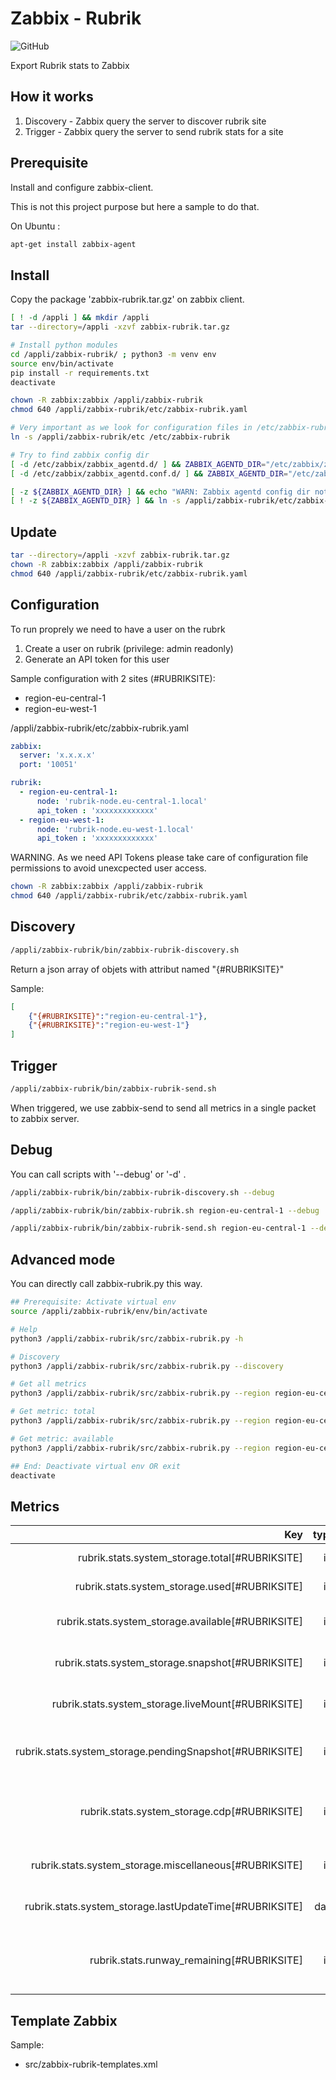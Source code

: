 # Zabbix - Rubrik 
![GitHub](https://img.shields.io/github/license/odraghi/zabbix-rubrik?style=flat-square)

Export Rubrik stats to Zabbix

## How it works

1. Discovery - Zabbix query the server to discover rubrik site
2. Trigger   - Zabbix query the server to send rubrik stats for a site


## Prerequisite

Install and configure zabbix-client.

This is not this project purpose but here a sample to do that.

On Ubuntu :
```bash
apt-get install zabbix-agent
```

## Install

Copy the package 'zabbix-rubrik.tar.gz' on zabbix client.

```bash
[ ! -d /appli ] && mkdir /appli
tar --directory=/appli -xzvf zabbix-rubrik.tar.gz

# Install python modules
cd /appli/zabbix-rubrik/ ; python3 -m venv env
source env/bin/activate
pip install -r requirements.txt
deactivate

chown -R zabbix:zabbix /appli/zabbix-rubrik
chmod 640 /appli/zabbix-rubrik/etc/zabbix-rubrik.yaml

# Very important as we look for configuration files in /etc/zabbix-rubrik
ln -s /appli/zabbix-rubrik/etc /etc/zabbix-rubrik

# Try to find zabbix config dir
[ -d /etc/zabbix/zabbix_agentd.d/ ] && ZABBIX_AGENTD_DIR="/etc/zabbix/zabbix_agentd.d/"
[ -d /etc/zabbix/zabbix_agentd.conf.d/ ] && ZABBIX_AGENTD_DIR="/etc/zabbix/zabbix_agentd.conf.d/"

[ -z ${ZABBIX_AGENTD_DIR} ] && echo "WARN: Zabbix agentd config dir not found. You should link manually 'zabbix-rubrik_userparameters.conf'"
[ ! -z ${ZABBIX_AGENTD_DIR} ] && ln -s /appli/zabbix-rubrik/etc/zabbix-rubrik_userparameters.conf ${ZABBIX_AGENTD_DIR}
```

## Update

```bash
tar --directory=/appli -xzvf zabbix-rubrik.tar.gz
chown -R zabbix:zabbix /appli/zabbix-rubrik
chmod 640 /appli/zabbix-rubrik/etc/zabbix-rubrik.yaml
```

## Configuration

To run proprely we need to have a user on the rubrk
1. Create a user on rubrik (privilege: admin readonly)
2. Generate an API token for this user

Sample configuration with 2 sites (#RUBRIKSITE):
- region-eu-central-1
- region-eu-west-1

/appli/zabbix-rubrik/etc/zabbix-rubrik.yaml
```yaml
zabbix:
  server: 'x.x.x.x'
  port: '10051'

rubrik:
  - region-eu-central-1:
      node: 'rubrik-node.eu-central-1.local'
      api_token : 'xxxxxxxxxxxxx'
  - region-eu-west-1:
      node: 'rubrik-node.eu-west-1.local'
      api_token : 'xxxxxxxxxxxxx'
```

WARNING. As we need API Tokens please take care of configuration file permissions to avoid unexcpected user access. 
```bash
chown -R zabbix:zabbix /appli/zabbix-rubrik
chmod 640 /appli/zabbix-rubrik/etc/zabbix-rubrik.yaml
```

## Discovery

```bash
/appli/zabbix-rubrik/bin/zabbix-rubrik-discovery.sh
```

Return a json array of objets with attribut named "{#RUBRIKSITE}"

Sample:

```json
[
    {"{#RUBRIKSITE}":"region-eu-central-1"},
    {"{#RUBRIKSITE}":"region-eu-west-1"}
]
```

## Trigger

```bash
/appli/zabbix-rubrik/bin/zabbix-rubrik-send.sh
```

When triggered, we use zabbix-send to send all metrics in a single packet to zabbix server.

## Debug

You can call scripts with '--debug' or '-d' .

```bash
/appli/zabbix-rubrik/bin/zabbix-rubrik-discovery.sh --debug

/appli/zabbix-rubrik/bin/zabbix-rubrik.sh region-eu-central-1 --debug

/appli/zabbix-rubrik/bin/zabbix-rubrik-send.sh region-eu-central-1 --debug
```

## Advanced mode

You can directly call zabbix-rubrik.py this way.

```bash
## Prerequisite: Activate virtual env
source /appli/zabbix-rubrik/env/bin/activate

# Help
python3 /appli/zabbix-rubrik/src/zabbix-rubrik.py -h

# Discovery
python3 /appli/zabbix-rubrik/src/zabbix-rubrik.py --discovery

# Get all metrics
python3 /appli/zabbix-rubrik/src/zabbix-rubrik.py --region region-eu-central-1 --debug

# Get metric: total
python3 /appli/zabbix-rubrik/src/zabbix-rubrik.py --region region-eu-central-1 --metric total --debug

# Get metric: available
python3 /appli/zabbix-rubrik/src/zabbix-rubrik.py --region region-eu-central-1 --metric available --debug

## End: Deactivate virtual env OR exit
deactivate
```

## Metrics

|Key                                                        |  type | unit  | Description                                         |
|----------------------------------------------------------:|------:|------:|----------------------------------------------------:|
|rubrik.stats.system_storage.total[#RUBRIKSITE]             |  int  | bytes | System storage Total                                |
|rubrik.stats.system_storage.used[#RUBRIKSITE]              |  int  | bytes | System storage Used                                 |
|rubrik.stats.system_storage.available[#RUBRIKSITE]         |  int  | bytes | System storage Available                            |
|rubrik.stats.system_storage.snapshot[#RUBRIKSITE]          |  int  | bytes | System storage Snapshot                             |
|rubrik.stats.system_storage.liveMount[#RUBRIKSITE]         |  int  | bytes | System storage Live Mount                           |
|rubrik.stats.system_storage.pendingSnapshot[#RUBRIKSITE]   |  int  | bytes | System storage Pening Snapshot                      |
|rubrik.stats.system_storage.cdp[#RUBRIKSITE]               |  int  | bytes | System storage Continuous Data Protection           |
|rubrik.stats.system_storage.miscellaneous[#RUBRIKSITE]     |  int  | bytes | System storage Miscellaneous                        |
|rubrik.stats.system_storage.lastUpdateTime[#RUBRIKSITE]    |  date | date  | System storage last Update Time                     |
|rubrik.stats.runway_remaining[#RUBRIKSITE]                 |  int  | days  | Number of days remaining before the system fills up |


## Template Zabbix

Sample:
-  src/zabbix-rubrik-templates.xml
